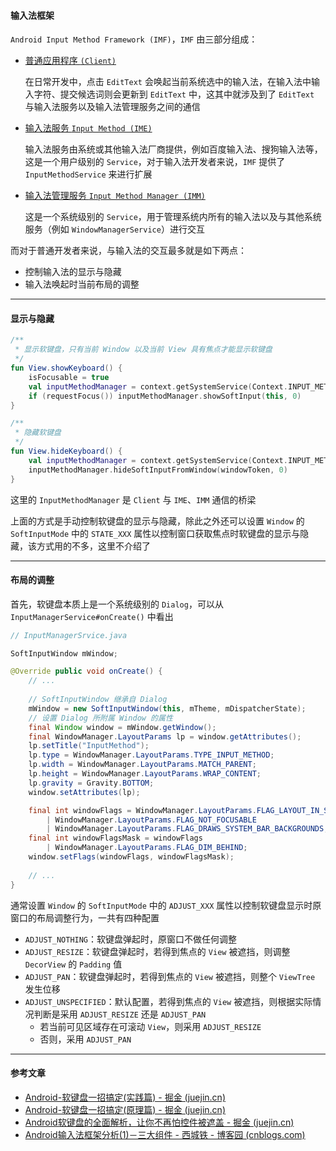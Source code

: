 #### 输入法框架

`Android Input Method Framework (IMF)`，`IMF` 由三部分组成：

* <u>普通应用程序 `(Client)`</u>

  在日常开发中，点击 `EditText` 会唤起当前系统选中的输入法，在输入法中输入字符、提交候选词则会更新到 `EditText` 中，这其中就涉及到了 `EditText` 与输入法服务以及输入法管理服务之间的通信

* <u>输入法服务 `Input Method (IME)`</u>

  输入法服务由系统或其他输入法厂商提供，例如百度输入法、搜狗输入法等，这是一个用户级别的 `Service`，对于输入法开发者来说，`IMF` 提供了 `InputMethodService` 来进行扩展

* <u>输入法管理服务 `Input Method Manager (IMM)`</u>

  这是一个系统级别的 `Service`，用于管理系统内所有的输入法以及与其他系统服务（例如 `WindowManagerService`）进行交互

  

而对于普通开发者来说，与输入法的交互最多就是如下两点：

* 控制输入法的显示与隐藏
* 输入法唤起时当前布局的调整

***

#### 显示与隐藏

```kotlin
/**
 * 显示软键盘，只有当前 Window 以及当前 View 具有焦点才能显示软键盘
 */
fun View.showKeyboard() {
    isFocusable = true
    val inputMethodManager = context.getSystemService(Context.INPUT_METHOD_SERVICE) as InputMethodManager
    if (requestFocus()) inputMethodManager.showSoftInput(this, 0)
}

/**
 * 隐藏软键盘
 */
fun View.hideKeyboard() {
    val inputMethodManager = context.getSystemService(Context.INPUT_METHOD_SERVICE) as InputMethodManager
    inputMethodManager.hideSoftInputFromWindow(windowToken, 0)
}
```

这里的 `InputMethodManager` 是 `Client` 与 `IME`、`IMM` 通信的桥梁

上面的方式是手动控制软键盘的显示与隐藏，除此之外还可以设置 `Window` 的 `SoftInputMode` 中的 `STATE_XXX` 属性以控制窗口获取焦点时软键盘的显示与隐藏，该方式用的不多，这里不介绍了

***

#### 布局的调整

首先，软键盘本质上是一个系统级别的 `Dialog`，可以从 `InputManagerService#onCreate()` 中看出

````java
// InputManagerSrvice.java

SoftInputWindow mWindow;

@Override public void onCreate() {
    // ...
    
    // SoftInputWindow 继承自 Dialog
    mWindow = new SoftInputWindow(this, mTheme, mDispatcherState);
    // 设置 Dialog 所附属 Window 的属性
    final Window window = mWindow.getWindow();
    final WindowManager.LayoutParams lp = window.getAttributes();
    lp.setTitle("InputMethod");
    lp.type = WindowManager.LayoutParams.TYPE_INPUT_METHOD;
    lp.width = WindowManager.LayoutParams.MATCH_PARENT;
    lp.height = WindowManager.LayoutParams.WRAP_CONTENT;
    lp.gravity = Gravity.BOTTOM;
    window.setAttributes(lp);

    final int windowFlags = WindowManager.LayoutParams.FLAG_LAYOUT_IN_SCREEN
        | WindowManager.LayoutParams.FLAG_NOT_FOCUSABLE
        | WindowManager.LayoutParams.FLAG_DRAWS_SYSTEM_BAR_BACKGROUNDS;
    final int windowFlagsMask = windowFlags
        | WindowManager.LayoutParams.FLAG_DIM_BEHIND; 
    window.setFlags(windowFlags, windowFlagsMask);
    
    // ...
}
````

通常设置 `Window` 的 `SoftInputMode` 中的 `ADJUST_XXX` 属性以控制软键盘显示时原窗口的布局调整行为，一共有四种配置

* `ADJUST_NOTHING`：软键盘弹起时，原窗口不做任何调整
* `ADJUST_RESIZE`：软键盘弹起时，若得到焦点的 `View` 被遮挡，则调整 `DecorView` 的 `Padding` 值
* `ADJUST_PAN`：软键盘弹起时，若得到焦点的 `View` 被遮挡，则整个 `ViewTree` 发生位移
* `ADJUST_UNSPECIFIED`：默认配置，若得到焦点的 `View` 被遮挡，则根据实际情况判断是采用 `ADJUST_RESIZE` 还是 `ADJUST_PAN`
  * 若当前可见区域存在可滚动 `View`，则采用 `ADJUST_RESIZE`
  * 否则，采用 `ADJUST_PAN`

***

#### 参考文章

* [Android-软键盘一招搞定(实践篇) - 掘金 (juejin.cn)](https://juejin.cn/post/7012844100994990087)
* [Android-软键盘一招搞定(原理篇) - 掘金 (juejin.cn)](https://juejin.cn/post/7012847888753491976)
* [Android软键盘的全面解析，让你不再怕控件被遮盖 - 掘金 (juejin.cn)](https://juejin.cn/post/6844903489051557902)
* [Android输入法框架分析(1)－三大组件 - 西城铁 - 博客园 (cnblogs.com)](https://www.cnblogs.com/xichengtie/p/3557226.html)


